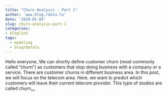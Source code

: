 ```yaml
---
title: "Churn Analysis - Part 1"
author: 'www.blog.rdata.lu'
date: '2018-01-04'
slug: churn-analysis-part-1
categories:
- bloglink
tags:
  - modeling
  - blogrdatalu
---
```


Hello everyone, We can shortly define customer churn (most commonly called “churn”) as customers that stop doing business with a company or a service. There are customer churns in different business area. In this post, we will focus on the telecom area. Here, we want to predict which customers will leave their current telecom provider. This type of studies are called churn[... <i class="fas fa-external-link-alt"></i>](http://www.blog.rdata.lu/post/2018-01-04-churn-analysis/)


